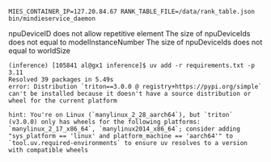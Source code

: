 ```
MIES_CONTAINER_IP=127.20.84.67 RANK_TABLE_FILE=/data/rank_table.json  bin/mindieservice_daemon

```
npuDeviceID does not allow repetitive element
The size of npuDeviceIds does not equal to modelInstanceNumber
The size of npuDeviceIds does not equal to worldSize 

```
(inference) [105841 al@gx1 inference]$ uv add -r requirements.txt -p 3.11
Resolved 39 packages in 5.49s
error: Distribution `triton==3.0.0 @ registry+https://pypi.org/simple` can't be installed because it doesn't have a source distribution or wheel for the current platform

hint: You're on Linux (`manylinux_2_28_aarch64`), but `triton` (v3.0.0) only has wheels for the following platforms: `manylinux_2_17_x86_64`, `manylinux2014_x86_64`; consider adding "sys_platform == 'linux' and platform_machine == 'aarch64'" to `tool.uv.required-environments` to ensure uv resolves to a version with compatible wheels
```
